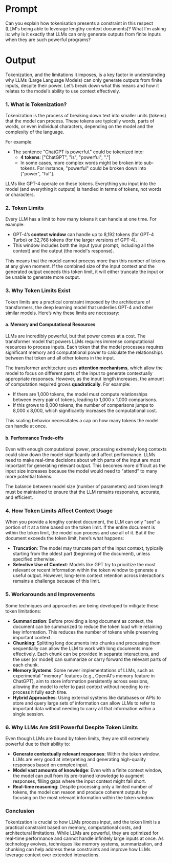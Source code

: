 # Prompt

Can you explain how tokenisation presents a constraint in this respect (LLM's being able to leverage lengthy context documents)? What I'm asking is: why is it exactly that LLMs can only generate outputs from finite inputs when they are such powerful programs?

# Output

Tokenization, and the limitations it imposes, is a key factor in understanding why LLMs (Large Language Models) can only generate outputs from finite inputs, despite their power. Let’s break down what this means and how it relates to the model’s ability to use context effectively.

### 1. **What is Tokenization?**
Tokenization is the process of breaking down text into smaller units (tokens) that the model can process. These tokens are typically words, parts of words, or even individual characters, depending on the model and the complexity of the language. 

For example:
- The sentence "ChatGPT is powerful." could be tokenized into:
  - **4 tokens**: ["ChatGPT", "is", "powerful", "."]
  - In some cases, more complex words might be broken into sub-tokens. For instance, "powerful" could be broken down into ["power", "ful"].

LLMs like GPT-4 operate on these tokens. Everything you input into the model (and everything it outputs) is handled in terms of tokens, not words or characters.

### 2. **Token Limits**
Every LLM has a limit to how many tokens it can handle at one time. For example:
- GPT-4’s **context window** can handle up to 8,192 tokens (for GPT-4 Turbo) or 32,768 tokens (for the larger versions of GPT-4).
- This window includes both the input (your prompt, including all the context) and the output (the model's response).

This means that the model cannot process more than this number of tokens at any given moment. If the combined size of the input context and the generated output exceeds this token limit, it will either truncate the input or be unable to generate more output.

### 3. **Why Token Limits Exist**
Token limits are a practical constraint imposed by the architecture of transformers, the deep learning model that underlies GPT-4 and other similar models. Here’s why these limits are necessary:

#### a. **Memory and Computational Resources**
LLMs are incredibly powerful, but that power comes at a cost. The transformer model that powers LLMs requires immense computational resources to process inputs. Each token that the model processes requires significant memory and computational power to calculate the relationships between that token and all other tokens in the input.

The transformer architecture uses **attention mechanisms**, which allow the model to focus on different parts of the input to generate contextually appropriate responses. However, as the input length increases, the amount of computation required grows **quadratically**. For example:
- If there are 1,000 tokens, the model must compute relationships between every pair of tokens, leading to 1,000 x 1,000 comparisons.
- If this grows to 8,000 tokens, the number of comparisons jumps to 8,000 x 8,000, which significantly increases the computational cost.

This scaling behavior necessitates a cap on how many tokens the model can handle at once.

#### b. **Performance Trade-offs**
Even with enough computational power, processing extremely long contexts could slow down the model significantly and affect performance. LLMs need to make real-time decisions about which parts of the input are most important for generating relevant output. This becomes more difficult as the input size increases because the model would need to "attend" to many more potential tokens.

The balance between model size (number of parameters) and token length must be maintained to ensure that the LLM remains responsive, accurate, and efficient.

### 4. **How Token Limits Affect Context Usage**
When you provide a lengthy context document, the LLM can only "see" a portion of it at a time based on the token limit. If the entire document is within the token limit, the model can process and use all of it. But if the document exceeds the token limit, here’s what happens:
- **Truncation**: The model may truncate part of the input context, typically starting from the oldest part (beginning of the document), unless specified otherwise.
- **Selective Use of Context**: Models like GPT try to prioritize the most relevant or recent information within the token window to generate a useful output. However, long-term context retention across interactions remains a challenge because of this limit.

### 5. **Workarounds and Improvements**
Some techniques and approaches are being developed to mitigate these token limitations:
- **Summarization**: Before providing a long document as context, the document can be summarized to reduce the token load while retaining key information. This reduces the number of tokens while preserving important context.
- **Chunking**: Splitting long documents into chunks and processing them sequentially can allow the LLM to work with long documents more effectively. Each chunk can be provided in separate interactions, and the user (or model) can summarize or carry forward the relevant parts of each chunk.
- **Memory Systems**: Some newer implementations of LLMs, such as experimental "memory" features (e.g., OpenAI's memory feature in ChatGPT), aim to store information persistently across sessions, allowing the model to refer to past context without needing to re-process it fully each time.
- **Hybrid Approaches**: Using external systems like databases or APIs to store and query large sets of information can allow LLMs to refer to important data without needing to carry all that information within a single session.

### 6. **Why LLMs Are Still Powerful Despite Token Limits**
Even though LLMs are bound by token limits, they are still extremely powerful due to their ability to:
- **Generate contextually relevant responses**: Within the token window, LLMs are very good at interpreting and generating high-quality responses based on complex input.
- **Model vast amounts of knowledge**: Even with a finite context window, the model can pull from its pre-trained knowledge to augment responses, filling gaps where the input context might fall short.
- **Real-time reasoning**: Despite processing only a limited number of tokens, the model can reason and produce coherent outputs by focusing on the most relevant information within the token window.

### Conclusion
Tokenization is crucial to how LLMs process input, and the token limit is a practical constraint based on memory, computational costs, and architectural limitations. While LLMs are powerful, they are optimized for real-time performance and cannot handle infinitely large inputs at once. As technology evolves, techniques like memory systems, summarization, and chunking can help address these constraints and improve how LLMs leverage context over extended interactions.
